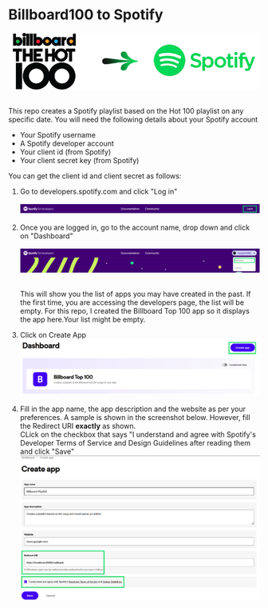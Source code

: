 # Billboard100 to Spotify
<p align='center'>
 <img src="https://github.com/SwamiKannan/Billboard100-to-Spotify/blob/main/cover.png">
</p>
<br>
This repo creates a Spotify playlist based on the Hot 100 playlist on any specific date.
You will need the following details about your Spotify account
<ul>
 <li>Your Spotify username </li>
 <li>A Spotify developer account</li>
 <li>Your client id (from Spotify)</li>
 <li>Your client secret key (from Spotify) </li>
</ul>
You can get the client id and client secret as follows:
<ol> 
<li>Go to developers.spotify.com and click "Log in"</li><br />
 <img src="https://github.com/SwamiKannan/Billboard100-to-Spotify/blob/main/spotify_creds/1.png"><br /><br />  

 <li>Once you are logged in, go to the account name, drop down and click on "Dashboard"</li><br>    
 <img src="https://github.com/SwamiKannan/Billboard100-to-Spotify/blob/main/spotify_creds/2.png"><br /><br />

 This will show you the list of apps you may have created in the past. If the first time, you are accessing the developers page, the list will be empty. For this repo, I created the Billboard Top 100 app so it displays the app here.Your list might be empty.<br />  
<li>  Click on Create App</li>
 <img src="https://github.com/SwamiKannan/Billboard100-to-Spotify/blob/main/spotify_creds/3.png"><br /><br />
<li> Fill in the app name, the app description and the website as per your preferences. A sample is shown in the screenshot below. However, fill the Redirect URI <b>exactly</b> as shown.<br />
CLick on the checkbox that says "I understand and agree with Spotify's Developer Terms of Service and Design Guidelines after reading them and click "Save"</li>
<img src="https://github.com/SwamiKannan/Billboard100-to-Spotify/blob/main/spotify_creds/4.png"><br /><br />
</ol>

